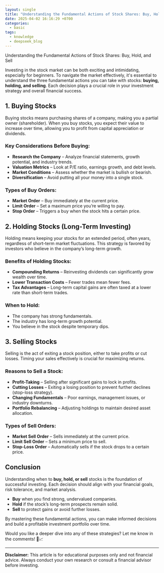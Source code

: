 ```yaml
---
layout: single
title: "Understanding the Fundamental Actions of Stock Shares: Buy, Hold, and Sell"
date: 2025-04-02 16:16:29 +0700
categories:
  - basic
tags:
  - knowledge
  - deepseek_blog
---
```


Understanding the Fundamental Actions of Stock Shares: Buy, Hold, and Sell  

Investing in the stock market can be both exciting and intimidating, especially for beginners. To navigate the market effectively, it's essential to understand the three fundamental actions you can take with stocks: **buying, holding, and selling**. Each decision plays a crucial role in your investment strategy and overall financial success.  

## **1. Buying Stocks**  
Buying stocks means purchasing shares of a company, making you a partial owner (shareholder). When you buy stocks, you expect their value to increase over time, allowing you to profit from capital appreciation or dividends.  

### **Key Considerations Before Buying:**  
- **Research the Company** – Analyze financial statements, growth potential, and industry trends.  
- **Valuation Metrics** – Look at P/E ratio, earnings growth, and debt levels.  
- **Market Conditions** – Assess whether the market is bullish or bearish.  
- **Diversification** – Avoid putting all your money into a single stock.  

### **Types of Buy Orders:**  
- **Market Order** – Buy immediately at the current price.  
- **Limit Order** – Set a maximum price you’re willing to pay.  
- **Stop Order** – Triggers a buy when the stock hits a certain price.  

## **2. Holding Stocks (Long-Term Investing)**  
Holding means keeping your stocks for an extended period, often years, regardless of short-term market fluctuations. This strategy is favored by investors who believe in the company’s long-term growth.  

### **Benefits of Holding Stocks:**  
- **Compounding Returns** – Reinvesting dividends can significantly grow wealth over time.  
- **Lower Transaction Costs** – Fewer trades mean fewer fees.  
- **Tax Advantages** – Long-term capital gains are often taxed at a lower rate than short-term trades.  

### **When to Hold:**  
- The company has strong fundamentals.  
- The industry has long-term growth potential.  
- You believe in the stock despite temporary dips.  

## **3. Selling Stocks**  
Selling is the act of exiting a stock position, either to take profits or cut losses. Timing your sales effectively is crucial for maximizing returns.  

### **Reasons to Sell a Stock:**  
- **Profit-Taking** – Selling after significant gains to lock in profits.  
- **Cutting Losses** – Exiting a losing position to prevent further declines (stop-loss strategy).  
- **Changing Fundamentals** – Poor earnings, management issues, or industry downturns.  
- **Portfolio Rebalancing** – Adjusting holdings to maintain desired asset allocation.  

### **Types of Sell Orders:**  
- **Market Sell Order** – Sells immediately at the current price.  
- **Limit Sell Order** – Sets a minimum price to sell.  
- **Stop-Loss Order** – Automatically sells if the stock drops to a certain price.  

## **Conclusion**  
Understanding when to **buy, hold, or sell** stocks is the foundation of successful investing. Each decision should align with your financial goals, risk tolerance, and market analysis.  

- **Buy** when you find strong, undervalued companies.  
- **Hold** if the stock’s long-term prospects remain solid.  
- **Sell** to protect gains or avoid further losses.  

By mastering these fundamental actions, you can make informed decisions and build a profitable investment portfolio over time.  

Would you like a deeper dive into any of these strategies? Let me know in the comments! 🚀📈  

---  
**Disclaimer:** This article is for educational purposes only and not financial advice. Always conduct your own research or consult a financial advisor before investing.
